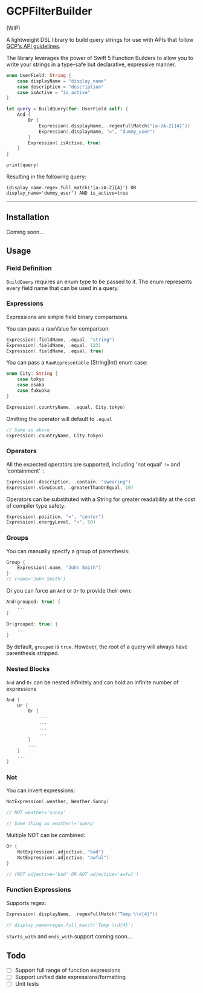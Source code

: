 # GCPFilterBuilder

(WIP)

A lightweight DSL library to build query strings for use with APIs that follow [GCP's API guidelines](https://cloud.google.com/monitoring/api/v3/sorting-and-filtering). 

The library leverages the power of Swift 5 Function Builders to allow you to write your strings in a type-safe but declarative, expressive manner.

```swift
enum UserField: String {
    case displayName = "display_name"
    case description = "description"
    case isActive = "is_active"
}

let query = BuildQuery(for: UserField.self) {
    And {
        Or {
            Expression(.displayName, .regexFullMatch("[a-zA-Z]{4}"))
            Expression(.displayName, "=", "dummy_user")
        }
        Expression(.isActive, true)
    }
}

print(query) 
```

Resulting in the following query:
```
(display_name.regex.full_match('[a-zA-Z]{4}') OR display_name='dummy_user') AND is_active=true
```

---

## Installation

Coming soon...

## Usage

### Field Definition

`BuildQuery` requires an enum type to be passed to it. The enum represents every field name that can be used in a query.

### Expressions

Expressions are simple field binary comparisons.

You can pass a rawValue for comparison:
```swift
Expression(.fieldName, .equal, "string")
Expression(.fieldName, .equal, 123)
Expression(.fieldName, .equal, true)
```

You can pass a `RawRepresentable` (String|Int) enum case:
```swift
enum City: String {
    case tokyo
    case osaka
    case fukuoka
}

Expression(.countryName, .equal, City.tokyo)
```

Omitting the operator will default to `.equal`
```swift
// Same as above
Expression(.countryName, City.tokyo)
```

### Operators

All the expected operators are supported, including 'not equal' `!=` and 'containment' `:`

```swift
Expression(.description, .contain, "swearing")
Expression(.viewCount, .greaterThanOrEqual, 10)
```

Operators can be substituted with a String for greater readability at the cost of compiler type safety:
```swift
Expression(.position, "=", "center")
Expression(.energyLevel, "<", 50)
```

### Groups

You can manually specify a group of parenthesis:
```swift
Group {
    Expression(.name, "John Smith")
}
// (name='John Smith')
```

Or you can force an `And` or `Or` to provide their own:
```swift
And(grouped: true) {
    ...
}

Or(grouped: true) {
    ...
}
```

By default, `grouped` is `true`. However, the root of a query will always have parenthesis stripped.

### Nested Blocks
`And` and `Or` can be nested infinitely and can hold an infinite number of expressions

```swift
And {
    Or {
        Or {
            ...
            ...
            ...
            ...
        }
        ...
    }
    ...
}
```

### Not

You can invert expressions:
```swift
NotExpression(.weather, Weather.Sunny)

// NOT weather='sunny'

// Same thing as weather!='sunny'
```

Multiple NOT can be combined:
```swift
Or {
    NotExpression(.adjective, "bad")
    NotExpression(.adjective, "awful")
}

// (NOT adjective='bad' OR NOT adjective='awful')
```

### Function Expressions

Supports regex:
```swift
Expression(.displayName, .regexFullMatch("Temp \\d{4}"))

// display_name=regex.full_match('Temp \\d{4}')
```

`starts_with` and `ends_with` support coming soon...


## Todo
- [ ] Support full range of function expressions
- [ ] Support unified date expressions/formatting
- [ ] Unit tests
